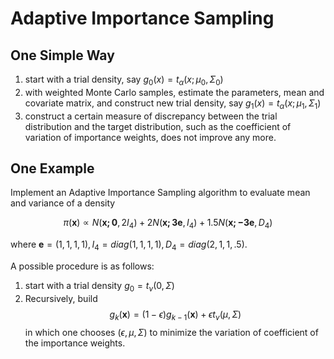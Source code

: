 # Adaptive Importance Sampling

## One Simple Way

1. start with a trial density, say $g_0(x) = t_\alpha (x; \mu_0,\Sigma_0)$
2. with weighted Monte Carlo samples, estimate the parameters, mean and covariate matrix, and construct new trial density, say $g_1(x) = t_\alpha (x; \mu_1,\Sigma_1)$
3. construct a certain measure of discrepancy between the trial distribution and the target distribution, such as the coefficient of variation of importance weights, does not improve any more.

## One Example
Implement an Adaptive Importance Sampling algorithm to evaluate mean and variance of a density

$$
\pi(\mathbf{x})\propto N(\mathbf{x;0}, 2I_4) + 2N(\mathbf{x; 3e}, I_4) + 1.5 N(\mathbf{x; -3e}, D_4)
$$

where $\mathbf{e} = (1,1,1,1), I_4 = diag(1,1,1,1), D_4 = diag(2,1,1,.5)$.

A possible procedure is as follows:

1. start with a trial density $g_0 =t_{\nu}(0, \Sigma)$
2. Recursively, build
$$
g_k(\mathbf{x})=(1-\epsilon)g_{k-1}(\mathbf {x}) + \epsilon t_{\nu}(\mu, \Sigma)
$$
in which one chooses $(\epsilon, \mu, \Sigma)$ to minimize the variation of coefficient of the importance weights.
